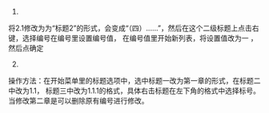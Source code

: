 1.
将2.1修改为为“标题2”的形式，会变成“（四）......”，然后在这个二级标题上点击右键，选择编号在编号里设置编号值，
在编号值里开始新列表，将设置值改为一 ，然后点确定



2.
操作方法：在开始菜单里的标题选项中，选中标题一改为第一章的形式，在标题二中改为1.1，
标题三中改为1.1.1的格式，具体右击标题在左下角的格式中选择标号。
当修改第二章是可以删除原有编号进行修改。
